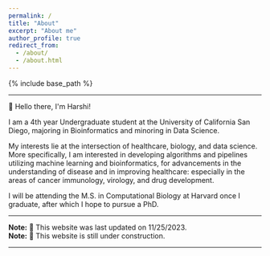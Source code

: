 ```yaml
---
permalink: /
title: "About"
excerpt: "About me"
author_profile: true
redirect_from: 
  - /about/
  - /about.html
---
```


{% include base_path %}

---

👋 Hello there, I'm Harshi!

I am a 4th year Undergraduate student at the University of California San Diego, majoring in Bioinformatics and minoring in Data Science.

My interests lie at the intersection of healthcare, biology, and data science. More specifically, I am interested in developing algorithms and pipelines utilizing machine learning and bioinformatics, for advancements in the understanding of disease and in improving healthcare: especially in the areas of cancer immunology, virology, and drug development.

I will be attending the M.S. in Computational Biology at Harvard once I graduate, after which I hope to pursue a PhD. 

---

**Note:** 🔨 This website was last updated on 11/25/2023.\
**Note:** 👷 This website is still under construction.

---

